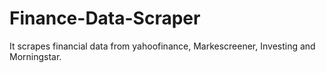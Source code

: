 # Finance-Data-Scraper
It scrapes financial data from yahoofinance, Markescreener, Investing and Morningstar.
